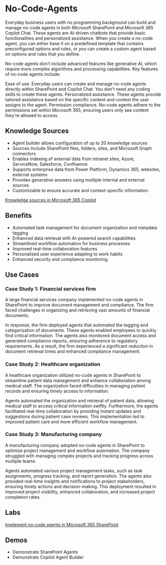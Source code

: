 # No-Code-Agents

Everyday business users with no programming background can build and manage no-code agents in both Microsoft SharePoint and Microsoft 365 Copilot Chat. These agents are AI-driven chatbots that provide basic functionalities and personalized assistance. When you create a no-code agent, you can either base it on a predefined template that contains preconfigured options and rules, or you can create a custom agent based on options and rules that you define.

No-code agents don't include advanced features like generative AI, which require more complex algorithms and processing capabilities. Key features of no-code agents include:

Ease of use. Everyday users can create and manage no-code agents directly within SharePoint and Copilot Chat. You don't need any coding skills to create these agents.
Personalized assistance. These agents provide tailored assistance based on the specific content and context the user assigns to the agent.
Permission compliance. No-code agents adhere to the permissions set within Microsoft 365, ensuring users only see content they're allowed to access.

## Knowledge Sources

- Agent builder allows configuration of up to 20 knowledge sources
- Sources include SharePoint files, folders, sites, and Microsoft Graph connectors
- Enables indexing of external data from intranet sites, Azure, ServiceNow, Salesforce, Confluence
- Supports enterprise data from Power Platform, Dynamics 365, websites, external systems
- Provides generative answers using multiple internal and external sources
- Customizable to ensure accurate and context-specific information

[Knowledge sources in Microsoft 365 Copilot](https://learn.microsoft.com/en-us/microsoft-365-copilot/extensibility/copilot-studio-agent-builder-build#add-knowledge-sources)

## Benefits

- Automated task management for document organization and metadata tagging
- Enhanced data retrieval with AI-powered search capabilities
- Streamlined workflow automation for business processes
- Improved real-time collaboration features
- Personalized user experience adapting to work habits
- Enhanced security and compliance monitoring

## Use Cases

### Case Study 1: Financial services firm

A large financial services company implemented no-code agents in SharePoint to improve document management and compliance. The firm faced challenges in organizing and retrieving vast amounts of financial documents.

In response, the firm deployed agents that automated the tagging and categorization of documents. These agents enabled employees to quickly find critical information. The agents also monitored document access and generated compliance reports, ensuring adherence to regulatory requirements. As a result, the firm experienced a significant reduction in document retrieval times and enhanced compliance management.

### Case Study 2: Healthcare organization

A healthcare organization utilized no-code agents in SharePoint to streamline patient data management and enhance collaboration among medical staff. The organization faced difficulties in managing patient records and ensuring timely access to information.

Agents automated the organization and retrieval of patient data, allowing medical staff to access critical information swiftly. Furthermore, the agents facilitated real-time collaboration by providing instant updates and suggestions during patient case reviews. This implementation led to improved patient care and more efficient workflow management.

### Case Study 3: Manufacturing company

A manufacturing company adopted no-code agents in SharePoint to optimize project management and workflow automation. The company struggled with managing complex projects and tracking progress across multiple teams.

Agents automated various project management tasks, such as task assignments, progress tracking, and report generation. The agents also provided real-time insights and notifications to project stakeholders, ensuring timely actions and decision-making. This deployment resulted in improved project visibility, enhanced collaboration, and increased project completion rates.

## Labs

[Implement no-code agents in Microsoft 365 SharePoint](https://learn.microsoft.com/en-us/training/paths/implement-no-code-copilot-agents-microsoft-365-sharepoint/)

## Demos

- Demonstrate SharePoint Agents
- Demonstrate Copilot Agent Builder
